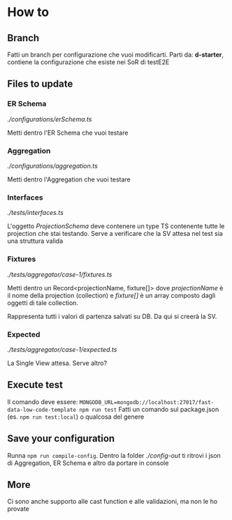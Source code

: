 # How to

## Branch

Fatti un branch per configurazione che vuoi modificarti.
Parti da: **d-starter**, contiene la configurazione che esiste nei SoR di testE2E

## Files to update

### ER Schema

_./configurations/erSchema.ts_

Metti dentro l'ER Schema che vuoi testare

### Aggregation

_./configurations/aggregation.ts_

Metti dentro l'Aggregation che vuoi testare

### Interfaces

_./tests/interfaces.ts_

L'oggetto _ProjectionSchema_ deve contenere un type TS contenente tutte le projection che stai testando.
Serve a verificare che la SV attesa nel test sia una struttura valida

### Fixtures

_./tests/aggregator/case-1/fixtures.ts_

Metti dentro un Record<projectionName, fixture[]> dove _projectionName_ è il nome della projection (collection) e _fixture[]_ è un array composto dagli oggetti di tale collection.

Rappresenta tutti i valori di partenza salvati su DB. Da qui si creerà la SV.

### Expected

_./tests/aggregator/case-1/expected.ts_

La Single View attesa. 
Serve altro?

## Execute test

Il comando deve essere: `MONGODB_URL=mongodb://localhost:27017/fast-data-low-code-template npm run test`
Fatti un comando sul package.json (es. `npm run test:local`) o qualcosa del genere

## Save your configuration

Runna `npm run compile-config`. Dentro la folder _./config-out_ ti ritrovi i json di Aggregation, ER Schema e altro da portare in console

## More

Ci sono anche supporto alle cast function e alle validazioni, ma non le ho provate